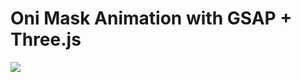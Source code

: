 # Oni Mask Animation with GSAP + Three.js

<img align="center" src="/static/source/OniMaskAnim.gif" />
